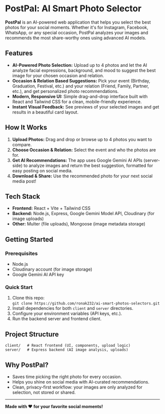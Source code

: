 # PostPal: AI Smart Photo Selector

**PostPal** is an AI-powered web application that helps you select the best photos for your social moments. Whether it's for Instagram, Facebook, WhatsApp, or any special occasion, PostPal analyzes your images and recommends the most share-worthy ones using advanced AI models.

## Features

- **AI-Powered Photo Selection:** Upload up to 4 photos and let the AI analyze facial expressions, background, and mood to suggest the best image for your chosen occasion and relation.
- **Occasion & Relation Based Suggestions:** Pick your event (Birthday, Graduation, Festival, etc.) and your relation (Friend, Family, Partner, etc.), and get personalized photo recommendations.
- **Modern, Responsive UI:** Simple drag-and-drop interface built with React and Tailwind CSS for a clean, mobile-friendly experience.
- **Instant Visual Feedback:** See previews of your selected images and get results in a beautiful card layout.

## How It Works

1. **Upload Photos:** Drag and drop or browse up to 4 photos you want to compare.
2. **Choose Occasion & Relation:** Select the event and who the photos are for.
3. **Get AI Recommendations:** The app uses Google Gemini AI APIs (server-side) to analyze images and return the best suggestion, formatted for easy posting on social media.
4. **Download & Share:** Use the recommended photo for your next social media post!

## Tech Stack

- **Frontend:** React + Vite + Tailwind CSS
- **Backend:** Node.js, Express, Google Gemini Model API, Cloudinary (for image uploads)
- **Other:** Multer (file uploads), Mongoose (image metadata storage)

## Getting Started

### Prerequisites

- Node.js
- Cloudinary account (for image storage)
- Google Gemini AI API key

### Quick Start

1. Clone this repo:  
   `git clone https://github.com/ronak232/ai-smart-photos-selectors.git`
2. Install dependencies for both `client` and `server` directories.
3. Configure your environment variables (API keys, etc.).
4. Run the backend server and frontend client.

## Project Structure

```
client/   # React frontend (UI, components, upload logic)
server/   # Express backend (AI image analysis, uploads)
```

## Why PostPal?

- Saves time picking the right photo for every occasion.
- Helps you shine on social media with AI-curated recommendations.
- Clean, privacy-first workflow: your images are only analyzed for selection, not stored or shared.

---

**Made with ❤️ for your favorite social moments!**
